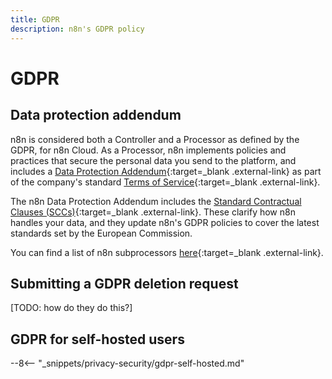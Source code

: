 ```yaml
---
title: GDPR
description: n8n's GDPR policy
---
```


# GDPR

## Data protection addendum

n8n is considered both a Controller and a Processor as defined by the GDPR, for n8n Cloud. As a Processor, n8n implements policies and practices that secure the personal data you send to the platform, and includes a [Data Protection Addendum](https://n8n.io/legal/){:target=_blank .external-link} as part of the company's standard [Terms of Service](https://n8n.io/legal/){:target=_blank .external-link}.

The n8n Data Protection Addendum includes the [Standard Contractual Clauses (SCCs)](https://ec.europa.eu/info/law/law-topic/data-protection/international-dimension-data-protection/standard-contractual-clauses-scc_en){:target=_blank .external-link}. These clarify how n8n handles your data, and they update n8n's GDPR policies to cover the latest standards set by the European Commission.

You can find a list of n8n subprocessors [here](https://n8n.io/legal/){:target=_blank .external-link}.

## Submitting a GDPR deletion request

[TODO: how do they do this?]

## GDPR for self-hosted users

--8<-- "_snippets/privacy-security/gdpr-self-hosted.md"


